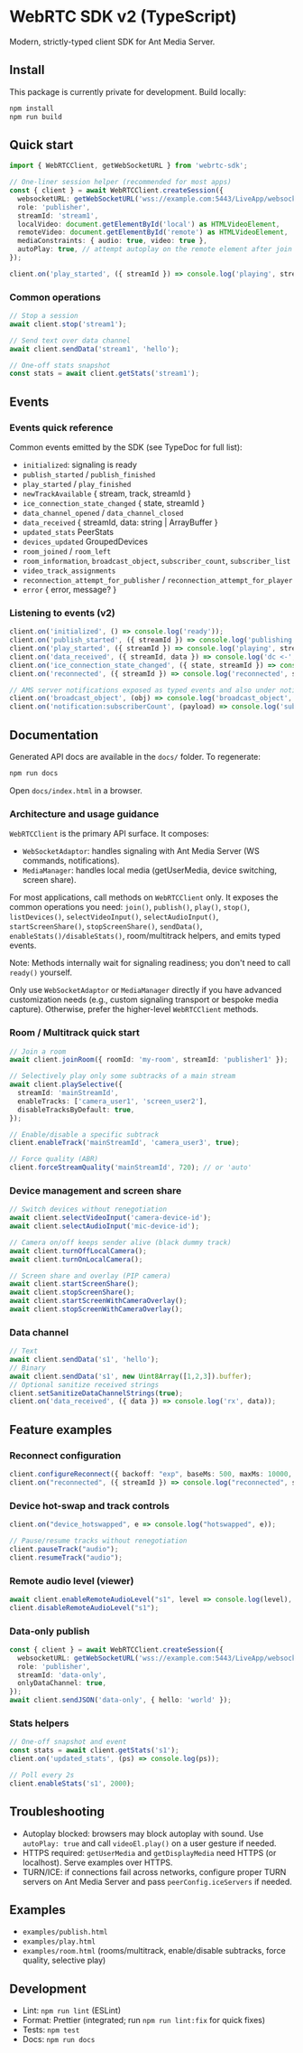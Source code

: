 # WebRTC SDK v2 (TypeScript)

Modern, strictly-typed client SDK for Ant Media Server.

## Install

This package is currently private for development. Build locally:

```bash
npm install
npm run build
```

## Quick start

```ts
import { WebRTCClient, getWebSocketURL } from 'webrtc-sdk';

// One-liner session helper (recommended for most apps)
const { client } = await WebRTCClient.createSession({
  websocketURL: getWebSocketURL('wss://example.com:5443/LiveApp/websocket'),
  role: 'publisher',
  streamId: 'stream1',
  localVideo: document.getElementById('local') as HTMLVideoElement,
  remoteVideo: document.getElementById('remote') as HTMLVideoElement,
  mediaConstraints: { audio: true, video: true },
  autoPlay: true, // attempt autoplay on the remote element after join
});

client.on('play_started', ({ streamId }) => console.log('playing', streamId));
```



### Common operations

```ts
// Stop a session
await client.stop('stream1');

// Send text over data channel
await client.sendData('stream1', 'hello');

// One-off stats snapshot
const stats = await client.getStats('stream1');
```

## Events

### Events quick reference

Common events emitted by the SDK (see TypeDoc for full list):

- `initialized`: signaling is ready
- `publish_started` / `publish_finished`
- `play_started` / `play_finished`
- `newTrackAvailable` { stream, track, streamId }
- `ice_connection_state_changed` { state, streamId }
- `data_channel_opened` / `data_channel_closed`
- `data_received` { streamId, data: string | ArrayBuffer }
- `updated_stats` PeerStats
- `devices_updated` GroupedDevices
- `room_joined` / `room_left`
- `room_information`, `broadcast_object`, `subscriber_count`, `subscriber_list`
- `video_track_assignments`
- `reconnection_attempt_for_publisher` / `reconnection_attempt_for_player`
- `error` { error, message? }

### Listening to events (v2)

```ts
client.on('initialized', () => console.log('ready'));
client.on('publish_started', ({ streamId }) => console.log('publishing', streamId));
client.on('play_started', ({ streamId }) => console.log('playing', streamId));
client.on('data_received', ({ streamId, data }) => console.log('dc <-', streamId, data));
client.on('ice_connection_state_changed', ({ state, streamId }) => console.log('ice', state, streamId));
client.on('reconnected', ({ streamId }) => console.log('reconnected', streamId));

// AMS server notifications exposed as typed events and also under notification:<name>
client.on('broadcast_object', (obj) => console.log('broadcast_object', obj));
client.on('notification:subscriberCount', (payload) => console.log('subscriberCount', payload));
```

## Documentation

Generated API docs are available in the `docs/` folder. To regenerate:

```bash
npm run docs
```

Open `docs/index.html` in a browser.

### Architecture and usage guidance

`WebRTCClient` is the primary API surface. It composes:

- `WebSocketAdaptor`: handles signaling with Ant Media Server (WS commands, notifications).
- `MediaManager`: handles local media (getUserMedia, device switching, screen share).

For most applications, call methods on `WebRTCClient` only. It exposes the common
operations you need: `join()`, `publish()`, `play()`, `stop()`, `listDevices()`,
`selectVideoInput()`, `selectAudioInput()`, `startScreenShare()`, `stopScreenShare()`,
`sendData()`, `enableStats()/disableStats()`, room/multitrack helpers, and emits typed events.

Note: Methods internally wait for signaling readiness; you don't need to call `ready()` yourself.

Only use `WebSocketAdaptor` or `MediaManager` directly if you have advanced
customization needs (e.g., custom signaling transport or bespoke media capture).
Otherwise, prefer the higher-level `WebRTCClient` methods.

### Room / Multitrack quick start

```ts
// Join a room
await client.joinRoom({ roomId: 'my-room', streamId: 'publisher1' });

// Selectively play only some subtracks of a main stream
await client.playSelective({
  streamId: 'mainStreamId',
  enableTracks: ['camera_user1', 'screen_user2'],
  disableTracksByDefault: true,
});

// Enable/disable a specific subtrack
client.enableTrack('mainStreamId', 'camera_user3', true);

// Force quality (ABR)
client.forceStreamQuality('mainStreamId', 720); // or 'auto'
```

### Device management and screen share

```ts
// Switch devices without renegotiation
await client.selectVideoInput('camera-device-id');
await client.selectAudioInput('mic-device-id');

// Camera on/off keeps sender alive (black dummy track)
await client.turnOffLocalCamera();
await client.turnOnLocalCamera();

// Screen share and overlay (PIP camera)
await client.startScreenShare();
await client.stopScreenShare();
await client.startScreenWithCameraOverlay();
await client.stopScreenWithCameraOverlay();
```

### Data channel

```ts
// Text
await client.sendData('s1', 'hello');
// Binary
await client.sendData('s1', new Uint8Array([1,2,3]).buffer);
// Optional sanitize received strings
client.setSanitizeDataChannelStrings(true);
client.on('data_received', ({ data }) => console.log('rx', data));
```

## Feature examples

### Reconnect configuration

```ts
client.configureReconnect({ backoff: "exp", baseMs: 500, maxMs: 10000, jitter: 0.3 });
client.on("reconnected", ({ streamId }) => console.log("reconnected", streamId));
```

### Device hot-swap and track controls

```ts
client.on("device_hotswapped", e => console.log("hotswapped", e));

// Pause/resume tracks without renegotiation
client.pauseTrack("audio");
client.resumeTrack("audio");
```

### Remote audio level (viewer)

```ts
await client.enableRemoteAudioLevel("s1", level => console.log(level), 200);
client.disableRemoteAudioLevel("s1");
```

### Data-only publish

```ts
const { client } = await WebRTCClient.createSession({
  websocketURL: getWebSocketURL('wss://example.com:5443/LiveApp/websocket'),
  role: 'publisher',
  streamId: 'data-only',
  onlyDataChannel: true,
});
await client.sendJSON('data-only', { hello: 'world' });
```

### Stats helpers

```ts
// One-off snapshot and event
const stats = await client.getStats('s1');
client.on('updated_stats', (ps) => console.log(ps));

// Poll every 2s
client.enableStats('s1', 2000);
```

## Troubleshooting

- Autoplay blocked: browsers may block autoplay with sound. Use `autoPlay: true` and call `videoEl.play()` on a user gesture if needed.
- HTTPS required: `getUserMedia` and `getDisplayMedia` need HTTPS (or localhost). Serve examples over HTTPS.
- TURN/ICE: if connections fail across networks, configure proper TURN servers on Ant Media Server and pass `peerConfig.iceServers` if needed.

## Examples

- `examples/publish.html`
- `examples/play.html`
- `examples/room.html` (rooms/multitrack, enable/disable subtracks, force quality, selective play)

## Development

- Lint: `npm run lint` (ESLint)
- Format: Prettier (integrated; run `npm run lint:fix` for quick fixes)
- Tests: `npm test`
- Docs: `npm run docs`

